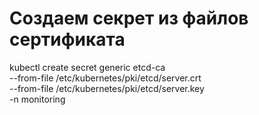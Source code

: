 # Создаем секрет из файлов сертификата
kubectl create secret generic etcd-ca \
--from-file /etc/kubernetes/pki/etcd/server.crt \
--from-file /etc/kubernetes/pki/etcd/server.key \
-n monitoring